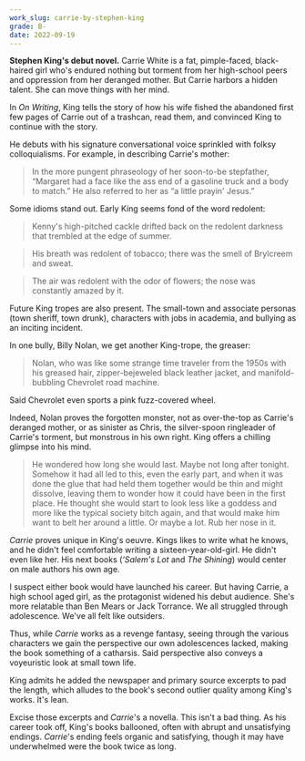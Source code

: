 ```yaml
---
work_slug: carrie-by-stephen-king
grade: B-
date: 2022-09-19
---
```


**Stephen King's debut novel.** Carrie White is a fat, pimple-faced, black-haired girl who's endured nothing but torment from her high-school peers and oppression from her deranged mother. But Carrie harbors a hidden talent. She can move things with her mind.

<!-- end -->

In <span data-work-slug="on-writing-by-stephen-king">_On Writing_</span>, King tells the story of how his wife fished the abandoned first few pages of Carrie out of a trashcan, read them, and convinced King to continue with the story.

He debuts with his signature conversational voice sprinkled with folksy colloquialisms. For example, in describing Carrie's mother:

> In the more pungent phraseology of her soon-to-be stepfather, “Margaret had a face like the ass end of a gasoline truck and a body to match.” He also referred to her as “a little prayin' Jesus.”

Some idioms stand out. Early King seems fond of the word redolent:

> Kenny's high-pitched cackle drifted back on the redolent darkness that trembled at the edge of summer.

> His breath was redolent of tobacco; there was the smell of Brylcreem and sweat.

> The air was redolent with the odor of flowers; the nose was constantly amazed by it.

Future King tropes are also present. The small-town and associate personas (town sheriff, town drunk), characters with jobs in academia, and bullying as an inciting incident.

In one bully, Billy Nolan, we get another King-trope, the greaser:

> Nolan, who was like some strange time traveler from the 1950s with his greased hair, zipper-bejeweled black leather jacket, and manifold-bubbling Chevrolet road machine.

Said Chevrolet even sports a pink fuzz-covered wheel.

Indeed, Nolan proves the forgotten monster, not as over-the-top as Carrie's deranged mother, or as sinister as Chris, the silver-spoon ringleader of Carrie's torment, but monstrous in his own right. King offers a chilling glimpse into his mind.

> He wondered how long she would last. Maybe not long after tonight. Somehow it had all led to this, even the early part, and when it was done the glue that had held them together would be thin and might dissolve, leaving them to wonder how it could have been in the first place. He thought she would start to look less like a goddess and more like the typical society bitch again, and that would make him want to belt her around a little. Or maybe a lot. Rub her nose in it.

_Carrie_ proves unique in King's oeuvre. Kings likes to write what he knows, and he didn't feel comfortable writing a sixteen-year-old-girl. He didn't even like her. His next books (<span data-work-slug="salems-lot-by-stephen-king">_‘Salem's Lot_</span> and <span data-work-slug="the-shining-by-stephen-king">_The Shining_</span>) would center on male authors his own age.

I suspect either book would have launched his career. But having Carrie, a high school aged girl, as the protagonist widened his debut audience. She's more relatable than Ben Mears or Jack Torrance. We all struggled through adolescence. We've all felt like outsiders.

Thus, while _Carrie_ works as a revenge fantasy, seeing through the various characters we gain the perspective our own adolescences lacked, making the book something of a catharsis. Said perspective also conveys a voyeuristic look at small town life.

King admits he added the newspaper and primary source excerpts to pad the length, which alludes to the book's second outlier quality among King's works. It's lean.

Excise those excerpts and _Carrie_'s a novella. This isn't a bad thing. As his career took off, King's books ballooned, often with abrupt and unsatisfying endings. _Carrie_'s ending feels organic and satisfying, though it may have underwhelmed were the book twice as long.

[^1]: King, _On Writing_, 76. King never came around to liking Carrie White.
